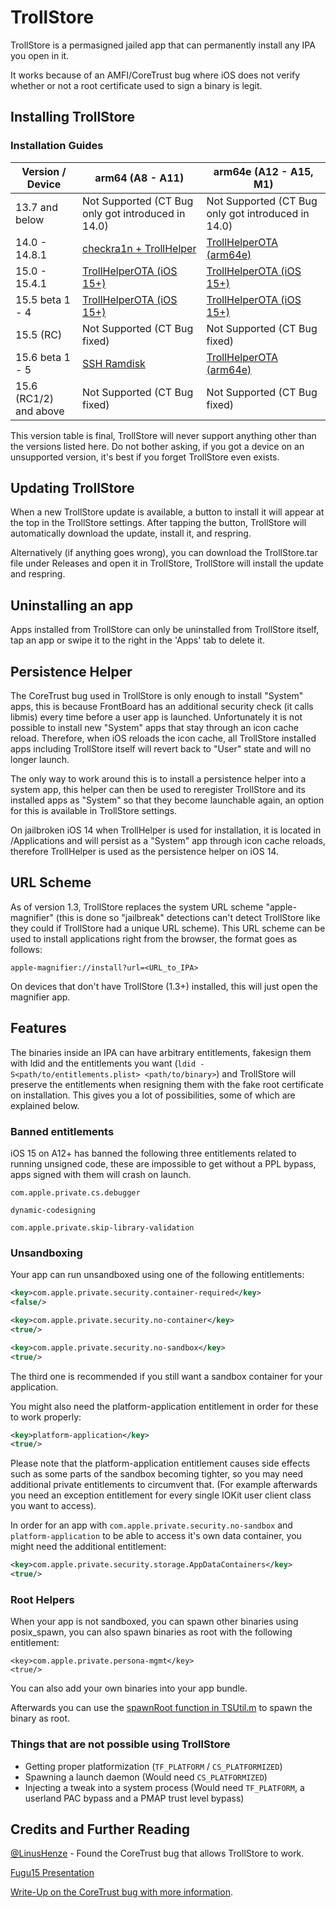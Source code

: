 # TrollStore

TrollStore is a permasigned jailed app that can permanently install any IPA you open in it.

It works because of an AMFI/CoreTrust bug where iOS does not verify whether or not a root certificate used to sign a binary is legit.

## Installing TrollStore

### Installation Guides

| Version / Device | arm64 (A8 - A11) | arm64e (A12 - A15, M1) |
| --- | --- | --- |
| 13.7 and below | Not Supported (CT Bug only got introduced in 14.0) | Not Supported (CT Bug only got introduced in 14.0) |
| 14.0 - 14.8.1 | [checkra1n + TrollHelper](./install_trollhelper.md) | [TrollHelperOTA (arm64e)](./install_trollhelperota_arm64e.md) |
| 15.0 - 15.4.1 | [TrollHelperOTA (iOS 15+)](./install_trollhelperota_ios15.md) | [TrollHelperOTA (iOS 15+)](./install_trollhelperota_ios15.md) |
| 15.5 beta 1 - 4 | [TrollHelperOTA (iOS 15+)](./install_trollhelperota_ios15.md) | [TrollHelperOTA (iOS 15+)](./install_trollhelperota_ios15.md) |
| 15.5 (RC) | Not Supported (CT Bug fixed) | Not Supported (CT Bug fixed) |
| 15.6 beta 1 - 5 | [SSH Ramdisk](./install_sshrd.md) | [TrollHelperOTA (arm64e)](./install_trollhelperota_arm64e.md) |
| 15.6 (RC1/2) and above | Not Supported (CT Bug fixed) | Not Supported (CT Bug fixed) |

This version table is final, TrollStore will never support anything other than the versions listed here. Do not bother asking, if you got a device on an unsupported version, it's best if you forget TrollStore even exists.

## Updating TrollStore

When a new TrollStore update is available, a button to install it will appear at the top in the TrollStore settings. After tapping the button, TrollStore will automatically download the update, install it, and respring.

Alternatively (if anything goes wrong), you can download the TrollStore.tar file under Releases and open it in TrollStore, TrollStore will install the update and respring.

## Uninstalling an app

Apps installed from TrollStore can only be uninstalled from TrollStore itself, tap an app or swipe it to the right in the 'Apps' tab to delete it.

## Persistence Helper

The CoreTrust bug used in TrollStore is only enough to install "System" apps, this is because FrontBoard has an additional security check (it calls libmis) every time before a user app is launched. Unfortunately it is not possible to install new "System" apps that stay through an icon cache reload. Therefore, when iOS reloads the icon cache, all TrollStore installed apps including TrollStore itself will revert back to "User" state and will no longer launch.

The only way to work around this is to install a persistence helper into a system app, this helper can then be used to reregister TrollStore and its installed apps as "System" so that they become launchable again, an option for this is available in TrollStore settings.

On jailbroken iOS 14 when TrollHelper is used for installation, it is located in /Applications and will persist as a "System" app through icon cache reloads, therefore TrollHelper is used as the persistence helper on iOS 14.

## URL Scheme

As of version 1.3, TrollStore replaces the system URL scheme "apple-magnifier" (this is done so "jailbreak" detections can't detect TrollStore like they could if TrollStore had a unique URL scheme). This URL scheme can be used to install applications right from the browser, the format goes as follows:

`apple-magnifier://install?url=<URL_to_IPA>`

On devices that don't have TrollStore (1.3+) installed, this will just open the magnifier app.

## Features

The binaries inside an IPA can have arbitrary entitlements, fakesign them with ldid and the entitlements you want (`ldid -S<path/to/entitlements.plist> <path/to/binary>`) and TrollStore will preserve the entitlements when resigning them with the fake root certificate on installation. This gives you a lot of possibilities, some of which are explained below.

### Banned entitlements

iOS 15 on A12+ has banned the following three entitlements related to running unsigned code, these are impossible to get without a PPL bypass, apps signed with them will crash on launch.

`com.apple.private.cs.debugger`

`dynamic-codesigning`

`com.apple.private.skip-library-validation`

### Unsandboxing

Your app can run unsandboxed using one of the following entitlements:

```xml
<key>com.apple.private.security.container-required</key>
<false/>
```

```xml
<key>com.apple.private.security.no-container</key>
<true/>
```

```xml
<key>com.apple.private.security.no-sandbox</key>
<true/>
```

The third one is recommended if you still want a sandbox container for your application.

You might also need the platform-application entitlement in order for these to work properly:

```xml
<key>platform-application</key>
<true/>
```

Please note that the platform-application entitlement causes side effects such as some parts of the sandbox becoming tighter, so you may need additional private entitlements to circumvent that. (For example afterwards you need an exception entitlement for every single IOKit user client class you want to access).

In order for an app with `com.apple.private.security.no-sandbox` and `platform-application` to be able to access it's own data container, you might need the additional entitlement:

```xml
<key>com.apple.private.security.storage.AppDataContainers</key>
<true/>
```

### Root Helpers

When your app is not sandboxed, you can spawn other binaries using posix_spawn, you can also spawn binaries as root with the following entitlement:

```
<key>com.apple.private.persona-mgmt</key>
<true/>
```

You can also add your own binaries into your app bundle.

Afterwards you can use the [spawnRoot function in TSUtil.m](./Shared/TSUtil.m#L74) to spawn the binary as root.

### Things that are not possible using TrollStore

- Getting proper platformization (`TF_PLATFORM` / `CS_PLATFORMIZED`)
- Spawning a launch daemon (Would need `CS_PLATFORMIZED`)
- Injecting a tweak into a system process (Would need `TF_PLATFORM`, a userland PAC bypass and a PMAP trust level bypass)

## Credits and Further Reading

[@LinusHenze](https://twitter.com/LinusHenze/) - Found the CoreTrust bug that allows TrollStore to work.

[Fugu15 Presentation](https://youtu.be/NIyKNjNNB5Q?t=3046)

[Write-Up on the CoreTrust bug with more information](https://worthdoingbadly.com/coretrust/).
